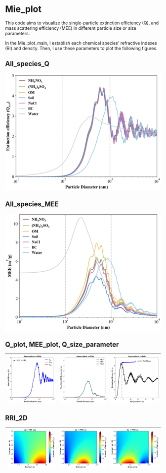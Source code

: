 # Mie_plot
This code aims to visualize the single-particle extinction efficiency (Q), and mass scattering efficiency (MEE) in different particle size or size parameters.

In the Mie_plot_main, I establish each chemical species' refractive indexes (RI) and density. Then, I use these parameters to plot the following figures. 


## All_species_Q
![all_ext](./Figure/Q_ALL_ext.png)


## All_species_MEE
![all_ext](./Figure/MEE_ALL_ext.png)


## Q_plot, MEE_plot, Q_size_parameter
| ![all_ext](./Figure/Q_AS.png) | ![all_ext](./Figure/MEE_AS.png) | ![all_ext](./Figure/Q_sp_AS.png) |
|-------------------------------|---------------------------------|----------------------------------|






## RRI_2D
| ![RRI_ext_400](./Figure/RRI_ext_400.png) | ![RRI_ext_550](./Figure/RRI_ext_550.png) | ![RRI_ext_700](./Figure/RRI_ext_700.png) |
|------------------------------------------|------------------------------------------|------------------------------------------|
